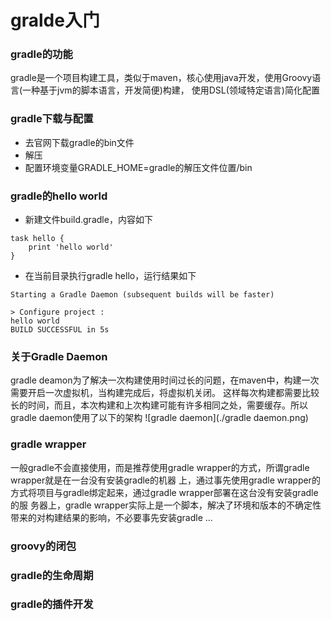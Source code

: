 # gralde入门

### gradle的功能
gradle是一个项目构建工具，类似于maven，核心使用java开发，使用Groovy语言(一种基于jvm的脚本语言，开发简便)构建，
使用DSL(领域特定语言)简化配置

### gradle下载与配置
* 去官网下载gradle的bin文件
* 解压
* 配置环境变量GRADLE_HOME=gradle的解压文件位置/bin

### gradle的hello world
* 新建文件build.gradle，内容如下
```
task hello {
    print 'hello world'
}
```
* 在当前目录执行gradle hello，运行结果如下
```
Starting a Gradle Daemon (subsequent builds will be faster)

> Configure project :
hello world
BUILD SUCCESSFUL in 5s
``` 

### 关于Gradle Daemon
gradle deamon为了解决一次构建使用时间过长的问题，在maven中，构建一次需要开启一次虚拟机，当构建完成后，将虚拟机关闭。
这样每次构建都需要比较长的时间，而且，本次构建和上次构建可能有许多相同之处，需要缓存。所以gradle daemon使用了以下的架构
![gradle daemon](./gradle daemon.png)


### gradle wrapper
一般gradle不会直接使用，而是推荐使用gradle wrapper的方式，所谓gradle wrapper就是在一台没有安装gradle的机器
上，通过事先使用gradle wrapper的方式将项目与gradle绑定起来，通过gradle wrapper部署在这台没有安装gradle的服
务器上，gradle wrapper实际上是一个脚本，解决了环境和版本的不确定性带来的对构建结果的影响，不必要事先安装gradle
...

### groovy的闭包

### gradle的生命周期



### gradle的插件开发


